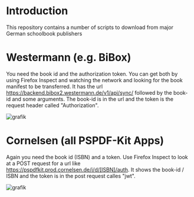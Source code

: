 # Introduction
This repository contains a number of scripts to download from major German schoolbook publishers

# Westermann (e.g. BiBox)
You need the book id and the authorization token.
You can get both by using Firefox Inspect and watching the network and looking for the book manifest to be transferred.
It has the url https://backend.bibox2.westermann.de/v1/api/sync/ followed by the book-id and some arguments.
The book-id is in the url and the token is the request header called "Authorization".

![grafik](https://github.com/user-attachments/assets/6f084f45-7c7c-4ef9-b3c4-d1a590509021)


# Cornelsen (all PSPDF-Kit Apps)
Again you need the book id (ISBN) and a token.
Use Firefox Inspect to look at a POST request for a url like https://pspdfkit.prod.cornelsen.de/i/d/[ISBN]/auth.
It shows the book-id / ISBN and the token is in the post request calles "jwt".

![grafik](https://github.com/user-attachments/assets/b97888e7-f93a-4c4e-80cc-284fc134caac)
